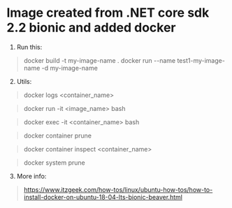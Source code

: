 # Image created from .NET core sdk 2.2 bionic and added docker

1. Run this:

>docker build -t my-image-name .
>docker run --name test1-my-image-name -d my-image-name

2. Utils:

>docker logs <container_name>

>docker run -it <image_name> bash

>docker exec -it <container_name> bash

>docker container prune

>docker container inspect <container_name>

>docker system prune

3. More info: 

>https://www.itzgeek.com/how-tos/linux/ubuntu-how-tos/how-to-install-docker-on-ubuntu-18-04-lts-bionic-beaver.html
